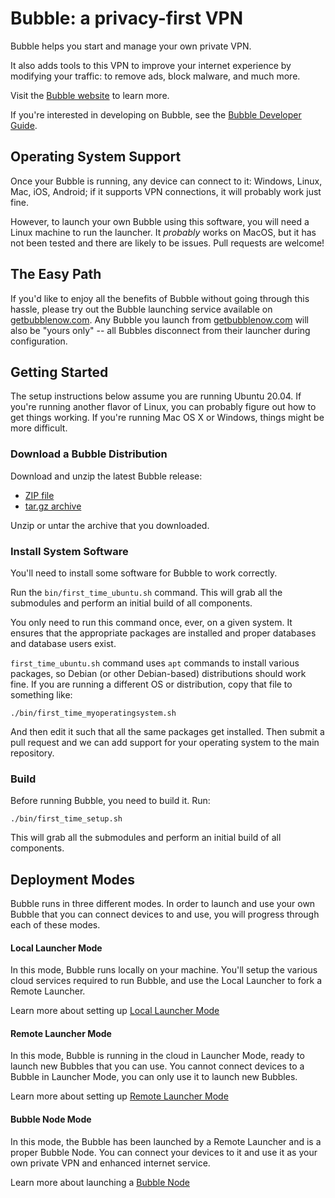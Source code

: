 # Bubble: a privacy-first VPN

Bubble helps you start and manage your own private VPN.

It also adds tools to this VPN to improve your internet experience by modifying your traffic: to
remove ads, block malware, and much more.

Visit the [Bubble website](https://getbubblenow.com/) to learn more.

If you're interested in developing on Bubble, see the [Bubble Developer Guide](docs/dev.md).

## Operating System Support
Once your Bubble is running, any device can connect to it: Windows, Linux, Mac, iOS, Android;
if it supports VPN connections, it will probably work just fine.

However, to launch your own Bubble using this software, you will need a Linux machine to run the launcher.
It *probably* works on MacOS, but it has not been tested and there are likely to be issues. Pull requests are welcome!

## The Easy Path
If you'd like to enjoy all the benefits of Bubble without going through this hassle, please try out the Bubble launching
service available on [getbubblenow.com](https://getbubblenow.com/).
Any Bubble you launch from [getbubblenow.com](https://getbubblenow.com/) will also be "yours only" -- all Bubbles
disconnect from their launcher during configuration.

## Getting Started
The setup instructions below assume you are running Ubuntu 20.04. If you're running another flavor of Linux,
you can probably figure out how to get things working. If you're running Mac OS X or Windows, things might be
more difficult.

### Download a Bubble Distribution
Download and unzip the latest Bubble release:
 * [ZIP file](https://git.bubblev.org/bubblev/bubble/archive/release/adventure.zip)
 * [tar.gz archive](https://git.bubblev.org/bubblev/bubble/archive/release/adventure.tar.gz)

Unzip or untar the archive that you downloaded.

### Install System Software
You'll need to install some software for Bubble to work correctly.

Run the `bin/first_time_ubuntu.sh` command.
This will grab all the submodules and perform an initial build of all components.

You only need to run this command once, ever, on a given system.
It ensures that the appropriate packages are installed and proper databases and database users exist.

`first_time_ubuntu.sh` command uses `apt` commands to install various packages, so Debian (or other Debian-based)
distributions should work fine. If you are running a different OS or distribution, copy that file to something like:
                                
    ./bin/first_time_myoperatingsystem.sh
                                
And then edit it such that all the same packages get installed.
Then submit a pull request and we can add support for your operating system to the main repository.

### Build
Before running Bubble, you need to build it. Run:

    ./bin/first_time_setup.sh

This will grab all the submodules and perform an initial build of all components.

## Deployment Modes
Bubble runs in three different modes.
In order to launch and use your own Bubble that you can connect devices to and use,
you will progress through each of these modes.

#### Local Launcher Mode
In this mode, Bubble runs locally on your machine. You'll setup the various cloud services required to run Bubble,
and use the Local Launcher to fork a Remote Launcher.

Learn more about setting up [Local Launcher Mode](docs/local-launcher.md)

#### Remote Launcher Mode
In this mode, Bubble is running in the cloud in Launcher Mode, ready to launch new Bubbles that you can use.
You cannot connect devices to a Bubble in Launcher Mode, you can only use it to launch new Bubbles.

Learn more about setting up [Remote Launcher Mode](docs/remote-launcher.md)

#### Bubble Node Mode
In this mode, the Bubble has been launched by a Remote Launcher and is a proper Bubble Node.
You can connect your devices to it and use it as your own private VPN and enhanced internet service.

Learn more about launching a [Bubble Node](docs/launch-node.md)
